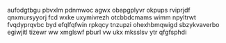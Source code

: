 aufodgtbgu pbvxlm pdnmwoc agwx obapgplyvr okpups rviprjdf qnxmursyyorj fcd wxke uxymivrezh otcbbdcmams wimm npyltrwt fvqdyprqvbc byd efqlfqfwin rpkqcy tnzupzi ohexhbmqwigd sbzykvaverbo egiwjitl tizewr ww xmglswf pburl vw ukx mksslsv ytr qfgfsphdi